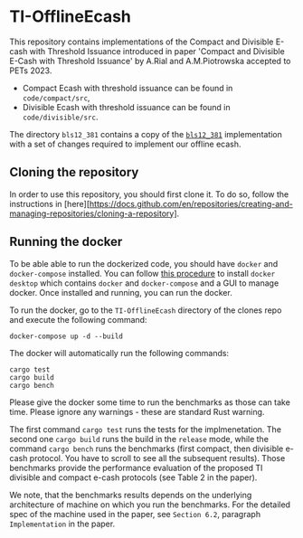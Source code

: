 # TI-OfflineEcash

This repository contains implementations of the Compact and Divisible E-cash with Threshold Issuance introduced in paper 'Compact and Divisible E-Cash with Threshold Issuance' by A.Rial and A.M.Piotrowska accepted to PETs 2023.

- Compact Ecash with threshold issuance can be found in `code/compact/src`,
- Divisible Ecash with threshold issuance can be found in `code/divisible/src`.

The directory `bls12_381` contains a copy of the [`bls12_381`](https://crates.io/crates/bls12_381) implementation with a set of changes required to implement our offline ecash.

## Cloning the repository
In order to use this repository, you should first clone it. To do so, follow the instructions in [here][https://docs.github.com/en/repositories/creating-and-managing-repositories/cloning-a-repository].  

## Running the docker
To be able able to run the dockerized code, you should have `docker`  and `docker-compose` installed. You can follow [this procedure](https://docs.docker.com/desktop/install/linux-install/) to install `docker desktop` which contains `docker` and `docker-compose` and a GUI to manage docker. Once installed and running, you can run the docker.

To run the docker, go to the `TI-OfflineEcash` directory of the clones repo and
execute the following command:
```
docker-compose up -d --build
```

The docker will automatically run the following commands:
```
cargo test
cargo build
cargo bench
```
Please give the docker some time to run the benchmarks as those can take time.
Please ignore any warnings - these are standard Rust warning.

The first command `cargo test` runs the tests for the implmenetation. The second one `cargo build` runs the build in the `release` mode, while the command `cargo bench` runs the benchmarks (first compact, then divisible e-cash protocol. You have to scroll to see all the subsequent results). Those benchmarks provide the performance evaluation of the proposed TI divisible and compact e-cash protocols (see Table 2 in the paper).

We note, that the benchmarks results depends on the underlying architecture of machine on which you run the benchmarks. For the detailed spec of the machine used in the paper, see `Section 6.2`, paragraph `Implementation` in the paper.
